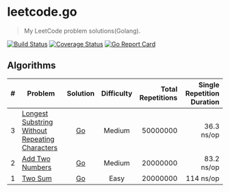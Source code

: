 # leetcode.go

> My LeetCode problem solutions(Golang).

[![Build Status](https://travis-ci.org/WindomZ/leetcode.svg?branch=master)](https://travis-ci.org/WindomZ/leetcode)
[![Coverage Status](https://coveralls.io/repos/github/WindomZ/leetcode/badge.svg?branch=master)](https://coveralls.io/github/WindomZ/leetcode?branch=master)
[![Go Report Card](https://goreportcard.com/badge/github.com/WindomZ/leetcode)](https://goreportcard.com/report/github.com/WindomZ/leetcode)

## Algorithms

| # | Problem | Solution | Difficulty | Total Repetitions | Single Repetition Duration |
|---| ----- | :--------: | :----------: | ----------: | ----------: |
|3|[Longest Substring Without Repeating Characters][Algorithms-3]|[Go][Algorithms-3-Go]|Medium|50000000|36.3 ns/op|
|2|[Add Two Numbers][Algorithms-2]|[Go][Algorithms-2-Go]|Medium|20000000|83.2 ns/op|
|1|[Two Sum][Algorithms-1]|[Go][Algorithms-1-Go]|Easy|20000000|114 ns/op|

[Algorithms-3-Go]:algorithms/go/lengthOfLongestSubstring.go
[Algorithms-3]:https://leetcode.com/problems/longest-substring-without-repeating-characters/
[Algorithms-2-Go]:algorithms/go/addTwoNumbers.go
[Algorithms-2]:https://oj.leetcode.com/problems/add-two-numbers/
[Algorithms-1-Go]:algorithms/go/twoSum.go
[Algorithms-1]:https://oj.leetcode.com/problems/two-sum/
